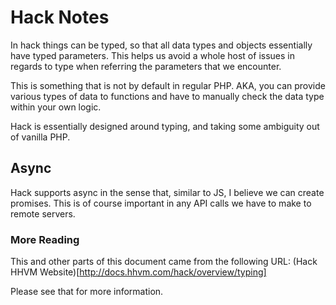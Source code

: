 # Hack Notes

In hack things can be typed, so that all data types and objects essentially have typed parameters. This helps us avoid a whole host of issues in regards to type when referring the parameters that we encounter.

This is something that is not by default in regular PHP. AKA, you can provide various types of data to functions and have to manually check the data type within your own logic.

Hack is essentially designed around typing, and taking some ambiguity out of vanilla PHP.

## Async

Hack supports async in the sense that, similar to JS, I believe we can create promises. This is of course important in any API calls we have to make to remote servers.

### More Reading

This and other parts of this document came from the following URL: (Hack HHVM Website)[http://docs.hhvm.com/hack/overview/typing]

Please see that for more information.


